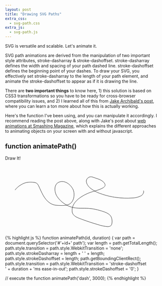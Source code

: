 ```yaml
---
layout: post
title: "Drawing SVG Paths"
extra_css:
  - svg-path.css
extra_js:
  - svg-path.js
---
```


SVG is versatile and scalable. Let's animate it.

SVG <span>path</span> animations are derived from the manipulation of two important style attributes, <span>stroke-dasharray</span> & <span>stroke-dashoffset</span>. <span>stroke-dasharray</span> defines the width and spacing of your <span>path</span> dashed line. <span>stroke-dashoffset</span> defines the beginning point of your dashes. To draw your SVG, you effectively set <span>stroke-dasharray</span> to the length of your path element, and animate the <span>stroke-dashoffset</span> to appear as if it is drawing the line. 

There are **two important things** to know here, 1) this solution is based on CSS3 transformations so you have to be ready for cross-browser compatibility issues, and 2) I learned all of this from [Jake Archibald's post](http://jakearchibald.com/2013/animated-line-drawing-svg/), where you can learn a ton more about how this is actually working.

Here's the function I've been using, and you can manipulate it accordingly. I recommend reading the post above, along with Jake's post about [web animations at Smashing Magazine](http://www.smashingmagazine.com/2013/03/04/animating-web-gonna-need-bigger-api/), which explains the different approaches to animating objects on your screen with and without javascript.

## function animatePath()

<div id="animate">Draw It!</div><br>

<svg version="1.1" id="dash" xmlns="http://www.w3.org/2000/svg" xmlns:xlink="http://www.w3.org/1999/xlink" x="0px" y="0px"
   width="500px" height="200px" viewBox="0 0 500 200" enable-background="new 0 0 500 200" xml:space="preserve">
<path fill="none" stroke="#000000" stroke-miterlimit="10" d="M32.79,65.305c6.751-8.867,16.037-15.489,26.056-20.423
  c10.893-5.364,22.937-6.148,34.85-4.776c9.994,1.15,13.173,3.649,17.451,12.704c9.333,19.754,17.246,42.04,35.94,54.962
  c9.024,6.238,18.602,8.162,29.452,8.447c10.791,0.284,24.88,0.943,34.864-3.985c16.311-8.051,19.989-34.098,12.51-49.187
  c-6.803-13.723-22.235-27.104-38.541-25.356c-25.58,2.741-24.823,32.441-13.86,48.993c11.39,17.196,30.039,30.425,49.908,35.671
  c17.663,4.664,35.746,2.186,53.708,3.44c13.237,0.924,26.378,3.582,39.069,7.425c11.136,3.371,27.855,7.859,34.571,18.568
  c4.13,6.585,5.06,16.882,3.454,24.378c-1.592,7.432-6.326,9.409-13.662,9.711c-11.246-0.93-22.232-3.216-32.958-6.86
  c-16.988-4.9-33.782-10.39-50.385-16.468c-12.659-4.903-32.388-9.94-34.058-26.305c-3.107-30.464,29.818-50.548,53.634-60.551
  c15.022-6.31,32.261-8.785,46.621-16.539c8.604-4.645,11.515-9.994,4.802-18.116c-7.135-8.633-18.77-11.795-28.913-15.189
  c-7.427-2.485-14.663-6.36-22.015-1.641c-13.83,8.877-5.33,24.367,3.597,33.089c10.806,8.961,22.902,15.658,36.29,20.09
  c17.179,6.252,34.843,10.489,52.992,12.709c16.957,2.233,33.964,2.785,51.021,1.652c11.087-0.266,21.446-3.02,31.078-8.261
  c3.419-2.794,9.365-10.883,6.015-15.96"/>
</svg>
<br>

{% highlight js %}
function animatePath(id, duration) {
  var path = document.querySelector('#'+id+' path');
  var length = path.getTotalLength();
  path.style.transition = path.style.WebkitTransition = 'none';
  path.style.strokeDasharray = length + ' ' + length;
  path.style.strokeDashoffset = length;
  path.getBoundingClientRect();
  path.style.transition = path.style.WebkitTransition = 'stroke-dashoffset \
                          ' + duration + 'ms ease-in-out';
  path.style.strokeDashoffset = '0';
}

// execute the function
animatePath('dash', 3000);
{% endhighlight %}